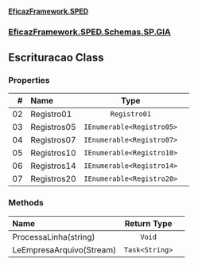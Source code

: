 #### [EficazFramework.SPED](EficazFrameworkSPED.md 'EficazFramework SPED')
### [EficazFramework.SPED.Schemas.SP.GIA](EficazFramework.SPED.Schemas.SP.GIA.md 'EficazFramework.SPED.Schemas.SP.GIA')

## Escrituracao Class
### Properties

| # | Name | Type | |
| ---: | :--- | :---: | :--- |
| 02 | Registro01 | `Registro01` |  |
| 03 | Registros05 | `IEnumerable<Registro05>` |  |
| 04 | Registros07 | `IEnumerable<Registro07>` |  |
| 05 | Registros10 | `IEnumerable<Registro10>` |  |
| 06 | Registros14 | `IEnumerable<Registro14>` |  |
| 07 | Registros20 | `IEnumerable<Registro20>` |  |
### Methods

| Name | Return Type | |
| :--- | :---: | :--- |
| ProcessaLinha(string) | `Void` |  |
| LeEmpresaArquivo(Stream) | `Task<String>` |  |
